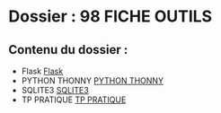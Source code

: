 # Dossier : 98 FICHE OUTILS
 
 ## Contenu du dossier : 
- Flask [Flask](./Flask)
- PYTHON THONNY [PYTHON THONNY](./PYTHON_THONNY)
- SQLITE3 [SQLITE3](./SQLITE3)
- TP PRATIQUE [TP PRATIQUE](./TP_PRATIQUE)
